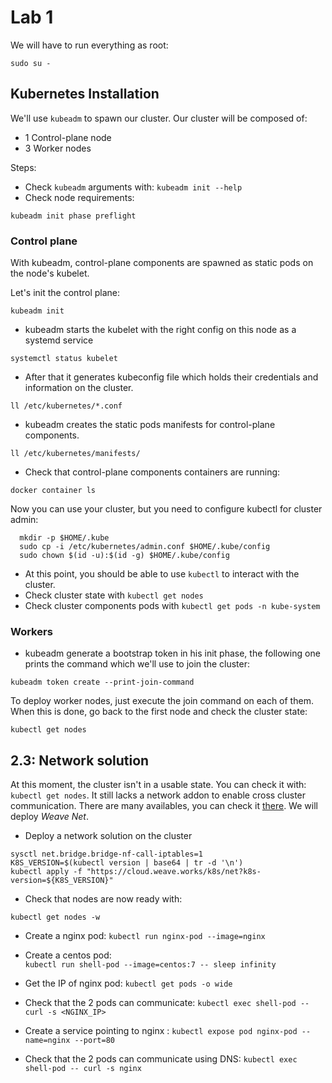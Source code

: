# Lab 1

We will have to run everything as root:

```shell
sudo su - 
```

## Kubernetes Installation

We'll use `kubeadm` to spawn our cluster.
Our cluster will be composed of:

- 1 Control-plane node
- 3 Worker nodes

Steps:

- Check `kubeadm` arguments with: `kubeadm init --help`
- Check node requirements:

```shell
kubeadm init phase preflight
```

### Control plane

With kubeadm, control-plane components are spawned as static pods on the node's
kubelet.

Let's init the control plane:

```shell
kubeadm init
```

- kubeadm starts the kubelet with the right config on this node as a systemd service

```shell
systemctl status kubelet
```

- After that it generates kubeconfig file which holds their credentials and information on the cluster.

```shell
ll /etc/kubernetes/*.conf
```

- kubeadm creates the static pods manifests for control-plane components.

```shell
ll /etc/kubernetes/manifests/
```

- Check that control-plane components containers are running:

```shell
docker container ls
```

Now you can use your cluster, but you need to configure kubectl for cluster admin:
```shell
  mkdir -p $HOME/.kube
  sudo cp -i /etc/kubernetes/admin.conf $HOME/.kube/config
  sudo chown $(id -u):$(id -g) $HOME/.kube/config
```

- At this point, you should be able to use `kubectl` to interact with the
  cluster.
- Check cluster state with `kubectl get nodes`
- Check cluster components pods with `kubectl get pods -n kube-system`


### Workers

- kubeadm generate a bootstrap token in his init phase, the following one prints the command which we'll use to join the cluster:

```shell
kubeadm token create --print-join-command
```

To deploy worker nodes, just execute the join command on each of them.
When this is done, go back to the first node and check the cluster state:

```shell
kubectl get nodes
```

## 2.3: Network solution

At this moment, the cluster isn't in a usable state. You can check it with:
`kubectl get nodes`. It still lacks a network addon to enable cross cluster
communication. There are many availables, you can check it [there](https://kubernetes.io/docs/setup/independent/create-cluster-kubeadm/#pod-network).
We will deploy _Weave Net_.

- Deploy a network solution on the cluster

```shell
sysctl net.bridge.bridge-nf-call-iptables=1
K8S_VERSION=$(kubectl version | base64 | tr -d '\n')
kubectl apply -f "https://cloud.weave.works/k8s/net?k8s-version=${K8S_VERSION}"
```

- Check that nodes are now ready with:

```shell
kubectl get nodes -w
```

- Create a nginx pod:
  `kubectl run nginx-pod --image=nginx` 

- Create a centos pod:  
  `kubectl run shell-pod --image=centos:7 -- sleep infinity` 

- Get the IP of nginx pod: 
  `kubectl get pods -o wide`

- Check that the 2 pods can communicate:
  `kubectl exec shell-pod -- curl -s <NGINX_IP>`

- Create a service pointing to nginx : 
  `kubectl expose pod nginx-pod --name=nginx --port=80`

- Check that the 2 pods can communicate using DNS:
  `kubectl exec shell-pod -- curl -s nginx`